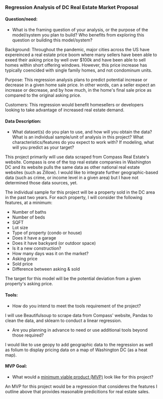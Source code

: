 ### Regression Analysis of DC Real Estate Market Proposal

#### Question/need:
* What is the framing question of your analysis, or the purpose of the model/system you plan to build? Who benefits from exploring this question or building this model/system?

Background: Throughout the pandemic, major cities across the US have expereinced a real estate price boom where many sellers have been able to exeed their asking price by well over $100k and have been able to sell homes within short offering windows. However, this price increase has typically coencided with single family homes, and not condominum units. 

Purpose: This regression analysis plans to predict potential increase or decrease in a given home sale price. In other words, can a seller expect an increase or decrease, and by how much, in the home's final sale price as compared to the original asking price.

Customers: This regression would benefit homesellers or developers looking to take advantage of increased real estate demand. 


#### Data Description:
* What dataset(s) do you plan to use, and how will you obtain the data? What is an individual sample/unit of analysis in this project? What characteristics/features do you expect to work with? If modeling, what will you predict as your target?

This project primarily will use data scraped from Compass Real Estate's website. Compass is one of the top real estate companies in Washington DC and its website pulls the same data as other national real estate websites (such as Zillow). I would like to integrate further geographic-based data (such as crime, or income level in a given area) but I have not determined those data sources, yet.

The individual sample for this project will be a property sold in the DC area in the past two years. For each property, I will consider the following features, at a minimum:
- Number of baths
- Number of beds
- SQFT
- Lot size
- Type of property (condo or house)
- Does it have a garage 
- Does it have backyard (or outdoor space)
- Is it a new construction?
- How many days was it on the market?
- Asking price
- Sold price
- Difference between asking & sold

The target for this model will be the potential deviation from a given property's asking price.

#### Tools:
* How do you intend to meet the tools requirement of the project? 

I will use Beautifulsoup to scrape data from Compass' website, Pandas to clean the data, and sklearn to conduct a linear regression. 

* Are you planning in advance to need or use additional tools beyond those required?

I would like to use geopy to add geographic data to the regression as well as folium to display pricing data on a map of Washington DC (as a heat map). 

#### MVP Goal:
* What would a [minimum viable product (MVP)](./mvp.md) look like for this project?

An MVP for this project would be a regression that consideres the features I outline above that provides reasonable predicitions for real estate sales. 
